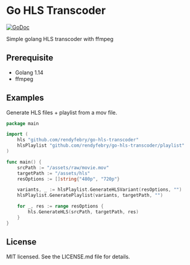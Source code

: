 # Go HLS Transcoder

[![GoDoc](https://godoc.org/github.com/rendyfebry/go-hls-transcoder?status.svg)](https://godoc.org/github.com/rendyfebry/go-hls-transcoder)

Simple golang HLS transcoder with ffmpeg

## Prerequisite

- Golang 1.14
- ffmpeg

## Examples

Generate HLS files + playlist from a mov file.

```go
package main

import (
	hls "github.com/rendyfebry/go-hls-transcoder"
	hlsPlaylist "github.com/rendyfebry/go-hls-transcoder/playlist"
)

func main() {
	srcPath := "/assets/raw/movie.mov"
	targetPath := "/assets/hls"
	resOptions := []string{"480p", "720p"}

	variants, _ := hlsPlaylist.GenerateHLSVariant(resOptions, "")
	hlsPlaylist.GeneratePlaylist(variants, targetPath, "")

	for _, res := range resOptions {
		hls.GenerateHLS(srcPath, targetPath, res)
	}
}
```

## License

MIT licensed. See the LICENSE.md file for details.
